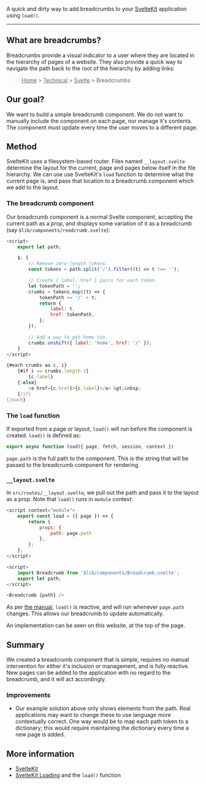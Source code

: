 A quick and dirty way to add breadcrumbs to your
[SvelteKit](https://kit.svelte.dev) application using ```load()```.

---

## What are breadcrumbs?

Breadcrumbs provide a visual indicator to a user where they are located in the
hierarchy of pages of a website. They also provide a quick way to navigate the
path back to the root of the hierarchy by adding links:

> <u>Home</u> &gt; <u>Technical</u> &gt; <u>Svelte</u> &gt; Breadcrumbs

## Our goal?

We want to build a simple breadcrumb component. We do not want to manually
include the component on each page, nor manage it's contents. The component
must update every time the user moves to a different page.

## Method

SvelteKit uses a filesystem-based router. Files named ```__layout.svelte```
determine the layout for the current, page and pages below itself in the
file hierarchy. We can use use SvelteKit's ```load``` function to determine
what the current page is, and pass that location to a breadcrumb component
which we add to the layout.

### The breadcrumb component

Our breadcrumb component is a normal Svelte component, accepting the current
path as a prop, and displays some variation of it as a breadcrumb (say
```$lib/components/readcrumb.svelte```):

```js
<script>
    export let path;

    $: {
        // Remove zero-length tokens.
        const tokens = path.split('/').filter((t) => t !== '');

        // Create { label, href } pairs for each token.
        let tokenPath = '';
        crumbs = tokens.map((t) => {
            tokenPath += '/' + t;
            return {
                label: t,
                href: tokenPath,
            };
        });

        // Add a way to get home too.
        crumbs.unshift({ label: 'home', href: '/' });
    }
</script>

{#each crumbs as c, i}
    {#if i == crumbs.length-1}
        {c.label}
    {:else}
        <a href={c.href}>{c.label}</a> &gt;&nbsp;
    {/if}
{/each}
```

### The ```load``` function

If exported from a page or layout, ```load()``` will run before the component
is created. ```load()``` is defined as:

```js
export async function load({ page, fetch, session, context })
```

```page.path``` is the full path to the component. This is the string that will
be passed to the breadcrumb component for rendering.

### ```__layout.svelte```

In ```src/routes/__layout.svelte```, we pull out the path and pass it to the
layout as a prop. Note that ```load()``` runs in ```module``` context:

```js
<script context="module">
    export const load = ({ page }) => {
        return {
            props: {
                path: page.path
            },
        };
    };
</script>

<script>
    import Breadcrumb from '$lib/components/Breadcrumb.svelte';
    export let path;
</script>

<Breadcrumb {path} />
```

As per [the manual](https://kit.svelte.dev/docs#loading-input), ```load()``` is
reactive, and will run whenever ```page.path``` changes. This allows our
breadcrumb to update automatically.


An implementation can be seen on this website, at the top of the page.

## Summary

We created a breadcrumb component that is simple, requires no manual
intervention for either it's inclusion or management, and is fully
reactive. New pages can be added to the application with no regard to
the breadcrumb, and it will act accordingly.

### Improvements

- Our example solution above only shows elements from the path. Real
  applications may want to change these to use language more contextually
  correct. One way would be to map each path token to a dictionary; this
  would require maintaining the dictionary every time a new page is added.

## More information

- [SvelteKit](https://kit.svelte.dev)
- [SvelteKit Loading](https://kit.svelte.dev/docs#loading) and the ```load()``` function
